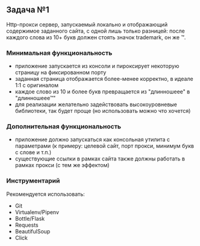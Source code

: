 ## Задача №1

Http-прокси сервер, запускаемый локально и отображающий
содержимое заданного сайта, с одной лишь только разницей: после каждого
слова из 10+ букв должен стоять значок trademark, он же ™.

### Минимальная функциональность

- приложение запускается из консоли и пироксирует некоторую страницу на фиксированном порту
- заданная страница отображается более-менее корректно, в идеале 1:1 с оригиналом
- каждое слово из 10 и более букв превращается из "длинношеее" в "длинношеее™"
- для реализации желательно задействовать высокоуровневые библиотеки, так будет проще (но использовать можно что хочется)

### Дополнительная функциональность

- приложение должно запускаться как консольная утилита с параметрами
(к примеру: целевой сайт, порт прокси, минимум букв с слове и т.п.)
- существующие ссылки в рамках сайта также должны работать в рамках прокси (с тем же эффектом)

### Инструментарий

Рекомендуется использовать:

- Git
- Virtualenv/Pipenv
- Bottle/Flask
- Requests
- BeautifulSoup
- Click

